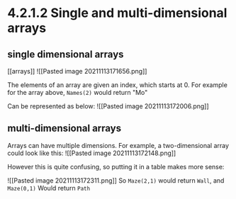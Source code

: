 # 4.2.1.2 Single and multi-dimensional arrays

## single dimensional arrays
[[arrays]]
![[Pasted image 20211113171656.png]]
 
 The elements of an array are given an index, which starts at 0. For example for the array above, `Names(2)` would return "Mo" 
 
 Can be represented as below:
 ![[Pasted image 20211113172006.png]]
 
 ## multi-dimensional arrays
 Arrays can have multiple dimensions. For example, a two-dimensional array could look like this:
 ![[Pasted image 20211113172148.png]]
 
 However this is quite confusing, so putting it in a table makes more sense:
 
 ![[Pasted image 20211113172311.png]]
 So `Maze(2,1)` would return `Wall`, and `Maze(0,1)` Would return `Path`
 
 
 